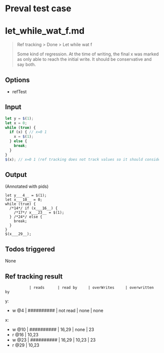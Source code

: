 # Preval test case

# let_while_wat_f.md

> Ref tracking > Done > Let while wat f
>
> Some kind of regression. At the time of writing, the final x was marked as only able
> to reach the initial write. It should be conservative and say both.

## Options

- refTest

## Input

`````js filename=intro
let y = $(1);
let x = 0;
while (true) {
  if (x) { // x=0 1
    x = $(1);
  } else {
    break;
  }
}
$(x); // x=0 1 (ref tracking does not track values so it should consider if(x) reachable)
`````


## Output

(Annotated with pids)

`````filename=intro
let y___4__ = $(1);
let x___10__ = 0;
while (true) {
  /*14*/ if (x___16__) {
    /*17*/ x___23__ = $(1);
  } /*24*/ else {
    break;
  }
}
$(x___29__);
`````


## Todos triggered


None


## Ref tracking result


               | reads      | read by     | overWrites     | overwritten by
y:
  - w @4       | ########## | not read    | none           | none

x:
  - w @10      | ########## | 16,29       | none           | 23
  - r @16      | 10,23
  - w @23      | ########## | 16,29       | 10,23          | 23
  - r @29      | 10,23
